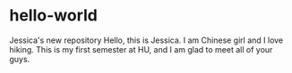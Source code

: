 # hello-world
Jessica's new repository
Hello, this is Jessica.
I am Chinese girl and I love hiking.
This is my first semester at HU, and I am glad to meet all of your guys.
